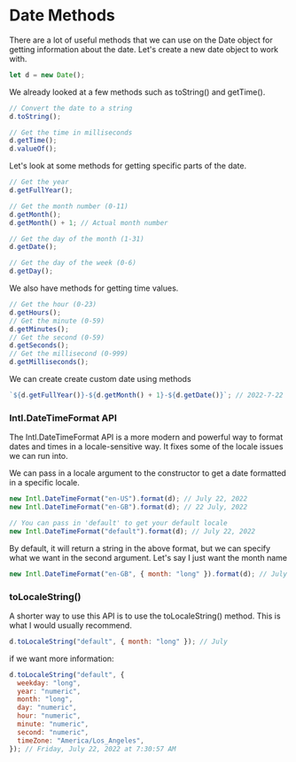 # Date Methods

There are a lot of useful methods that we can use on the Date object for getting information about the date. Let's create a new date object to work with.

```javascript
let d = new Date();
```

We already looked at a few methods such as toString() and getTime().

```javascript
// Convert the date to a string
d.toString();

// Get the time in milliseconds
d.getTime();
d.valueOf();
```

Let's look at some methods for getting specific parts of the date.

```javascript
// Get the year
d.getFullYear();

// Get the month number (0-11)
d.getMonth();
d.getMonth() + 1; // Actual month number

// Get the day of the month (1-31)
d.getDate();

// Get the day of the week (0-6)
d.getDay();
```

We also have methods for getting time values.

```javascript
// Get the hour (0-23)
d.getHours();
// Get the minute (0-59)
d.getMinutes();
// Get the second (0-59)
d.getSeconds();
// Get the millisecond (0-999)
d.getMilliseconds();
```

We can create create custom date using methods

```javascript
`${d.getFullYear()}-${d.getMonth() + 1}-${d.getDate()}`; // 2022-7-22
```

### Intl.DateTimeFormat API

The Intl.DateTimeFormat API is a more modern and powerful way to format dates and times in a locale-sensitive way. It fixes some of the locale issues we can run into.

We can pass in a locale argument to the constructor to get a date formatted in a specific locale.

```javascript
new Intl.DateTimeFormat("en-US").format(d); // July 22, 2022
new Intl.DateTimeFormat("en-GB").format(d); // 22 July, 2022

// You can pass in 'default' to get your default locale
new Intl.DateTimeFormat("default").format(d); // July 22, 2022
```

By default, it will return a string in the above format, but we can specify what we want in the second argument. Let's say I just want the month name

```javascript
new Intl.DateTimeFormat("en-GB", { month: "long" }).format(d); // July
```

### toLocaleString()

A shorter way to use this API is to use the toLocaleString() method. This is what I would usually recommend.

```javascript
d.toLocaleString("default", { month: "long" }); // July
```

if we want more information:

```javascript
d.toLocaleString("default", {
  weekday: "long",
  year: "numeric",
  month: "long",
  day: "numeric",
  hour: "numeric",
  minute: "numeric",
  second: "numeric",
  timeZone: "America/Los_Angeles",
}); // Friday, July 22, 2022 at 7:30:57 AM
```

